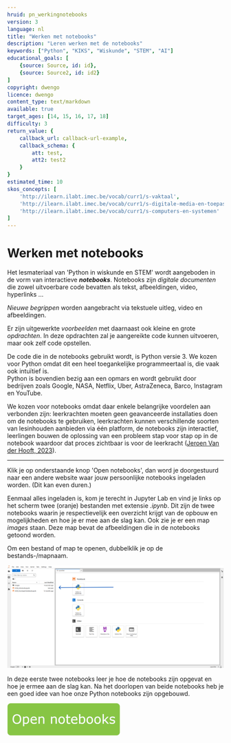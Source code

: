 ```yaml
---
hruid: pn_werkingnotebooks
version: 3
language: nl
title: "Werken met notebooks"
description: "Leren werken met de notebooks"
keywords: ["Python", "KIKS", "Wiskunde", "STEM", "AI"]
educational_goals: [
    {source: Source, id: id}, 
    {source: Source2, id: id2}
]
copyright: dwengo
licence: dwengo
content_type: text/markdown
available: true
target_ages: [14, 15, 16, 17, 18]
difficulty: 3
return_value: {
    callback_url: callback-url-example,
    callback_schema: {
        att: test,
        att2: test2
    }
}
estimated_time: 10
skos_concepts: [
    'http://ilearn.ilabt.imec.be/vocab/curr1/s-vaktaal', 
    'http://ilearn.ilabt.imec.be/vocab/curr1/s-digitale-media-en-toepassingen', 
    'http://ilearn.ilabt.imec.be/vocab/curr1/s-computers-en-systemen'
]
---
```


# Werken met notebooks

Het lesmateriaal van 'Python in wiskunde en STEM' wordt aangeboden in de vorm van interactieve **_notebooks_**. Notebooks zijn _digitale documenten_ die zowel uitvoerbare code bevatten als tekst, afbeeldingen, video, hyperlinks ... 

_Nieuwe begrippen_ worden aangebracht via tekstuele uitleg, video en afbeeldingen. 

Er zijn uitgewerkte *voorbeelden* met daarnaast ook kleine en grote *opdrachten*. In deze opdrachten zal je aangereikte code kunnen uitvoeren, maar ook zelf code opstellen. 

De code die in de notebooks gebruikt wordt, is Python versie 3. We kozen voor Python omdat dit een heel toegankelijke programmeertaal is, die vaak ook intuïtief is.  
Python is bovendien bezig aan een opmars en wordt gebruikt door bedrijven zoals Google, NASA, Netflix, Uber, AstraZeneca, Barco, Instagram en YouTube.

We kozen voor notebooks omdat daar enkele belangrijke voordelen aan verbonden zijn: leerkrachten moeten geen geavanceerde installaties doen om de notebooks te gebruiken, leerkrachten kunnen verschillende soorten van lesinhouden aanbieden via één platform, de notebooks zijn interactief, leerlingen bouwen de oplossing van een probleem stap voor stap op in de notebook waardoor dat proces zichtbaar is voor de leerkracht ([Jeroen Van der Hooft, 2023](https://libstore.ugent.be/fulltxt/RUG01/003/151/437/RUG01-003151437_2023_0001_AC.pdf)).    

---
Klik je op onderstaande knop 'Open notebooks',  dan word je doorgestuurd naar een andere website waar jouw persoonlijke notebooks ingeladen worden. (Dit kan even duren.)

Eenmaal alles ingeladen is, kom je terecht in Jupyter Lab en vind je links op het scherm twee (oranje) bestanden met extensie _.ipynb_.
Dit zijn de twee notebooks waarin je respectievelijk een overzicht krijgt van de opbouw en mogelijkheden en hoe je er mee aan de slag kan.
Ook zie je er een map *images* staan. Deze map bevat de afbeeldingen die in de notebooks getoond worden.

Om een bestand of map te openen, dubbelklik je op de bestands-/mapnaam.

![Screenshot van geopende Jupyter Lab link](embed/JupyterLab.png)

In deze eerste twee notebooks leer je hoe de notebooks zijn opgevat en hoe je ermee aan de slag kan. 
Na het doorlopen van beide notebooks heb je een goed idee van hoe onze Python notebooks zijn opgebouwd.

[![](embed/Knop.png "Knop")](https://kiks.ilabt.imec.be/hub/tmplogin?id=0101 "Notebooks Werking")


